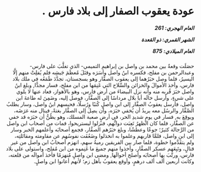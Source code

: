 <h1 dir="rtl">عودة يعقوب الصفار إلى بلاد فارس  .</h1>

<h5 dir="rtl">العام الهجري:  261

الشهر القمري: ذو القعدة

العام الميلادي: 875</h5>

<p dir="rtl">حصَلَت وقعةٌ بين محمد بن واصل بن إبراهيم التميمي- الذي تغلَّبَ على فارس- وعبدالرحمن بن مفلح، فكسره ابنُ واصل وأسَرَه وقتَلَ مُعظَمَ جَيشِه فلم يُفلِتْ منهم إلَّا اليسيرُ، فلما وصل خبَرُهما إلى يعقوب الصفَّار وهو بسجستان، تجدَّدَ طَمَعُه في ملك بلاد فارس، وأخذ الأموالَ والخزائن والسِّلاح التي غَنِمَها من ابن مفلح، فسار مجدًّا, وبلغ ابنُ واصل خبَرَ قُربه منه وأنه نزل البيضاءَ من أرض فارس، وهو بالأهواز، فعاد عنها لا يلوي على شيءٍ، وأرسل خالَه أبا بلال مرداسًا إلى الصفَّار، فوصل إليه، وضَمِنَ له طاعةَ ابن واصل، فأرسل يعقوبُ الصفَّار إلى ابن واصلٍ كُتبًا ورُسلًا، فحبسهم ابنُ واصل، وسار يطلبُ الصَّفَّار والرسُل معه يريدُ أن يُخفي خبَرَه، وأن يصِلَ إلى الصفَّار بغتةً، فينال منه غرَضَه، ويوقِعَ به, فسار في يومٍ شديدِ الحر، في أرضٍ صعبة المسلك، وهو يظُنُّ أن خبَرَه قد خفي عن الصفَّار، فلما كان الظهرُ تَعِبَت دوابُّهم، فنزلوا ليستريحوا، فمات من أصحاب ابن واصل من الرَّجالة كثيرٌ؛ جوعًا وعطشًا، وبلغ خبَرُهم الصفَّار، فجمع أصحابَه وأعلمهم الخبر وسار إلى ابنِ واصل، فلمَّا قاربهم وعلموا به انخذلوا وضَعُفَت نفوسُهم عن مقاومته ومقاتَلتِه، ولم يتقَدَّموا خطوة، فلما صار بين الفريقين رميةُ سهم، انهزم أصحابُ ابن واصل من غير قتالٍ، وتَبِعَهم عسكر الصفَّار، وأخذوا منهم جميعَ ما غَنِموه من ابن مُفلح، واستولى على بلاد فارس، ورتَّبَ بها أصحابَه وأصلح أحوالَها, ومضى ابن واصلٍ مُنهزمًا فأخذ أموالَه من قلعته، وكانت أربعين ألف ألف درهمٍ، وأوقع يعقوبُ بأهل زم؛ لأنهم أعانوا ابن واصلٍ.</p></br>

